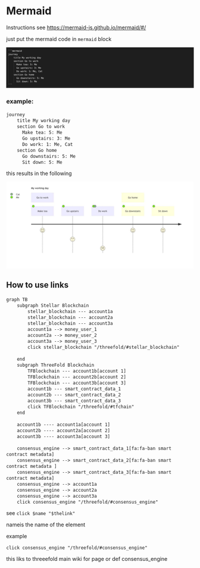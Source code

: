 # Mermaid

Instructions see https://mermaid-js.github.io/mermaid/#/

just put the mermaid code in `mermaid` block

![](img/mermaid.png)

### example:

```
journey
    title My working day
    section Go to work
      Make tea: 5: Me
      Go upstairs: 3: Me
      Do work: 1: Me, Cat
    section Go home
      Go downstairs: 5: Me
      Sit down: 5: Me
```

this results in the following

![](img/mermaid2.png)

## How to use links

```
graph TB
    subgraph Stellar Blockchain
        stellar_blockchain --- account1a
        stellar_blockchain --- account2a
        stellar_blockchain --- account3a
        account1a --> money_user_1
        account2a --> money_user_2
        account3a --> money_user_3
        click stellar_blockchain "/threefold/#stellar_blockchain"

    end
    subgraph ThreeFold Blockchain
        TFBlockchain --- account1b[account 1]
        TFBlockchain --- account2b[account 2]
        TFBlockchain --- account3b[account 3]
        account1b --- smart_contract_data_1
        account2b --- smart_contract_data_2
        account3b --- smart_contract_data_3
        click TFBlockchain "/threefold/#tfchain"
    end

    account1b ---- account1a[account 1]
    account2b ---- account2a[account 2]
    account3b ---- account3a[account 3]

    consensus_engine --> smart_contract_data_1[fa:fa-ban smart contract metadata]
    consensus_engine --> smart_contract_data_2[fa:fa-ban smart contract metadata ]
    consensus_engine --> smart_contract_data_3[fa:fa-ban smart contract metadata]
    consensus_engine --> account1a
    consensus_engine --> account2a
    consensus_engine --> account3a
    click consensus_engine "/threefold/#consensus_engine"

```

see ```click $name "$thelink"```

nameis the name of the element

example

```
click consensus_engine "/threefold/#consensus_engine"
```

this liks to threeefold main wiki for page or def consensus_engine

